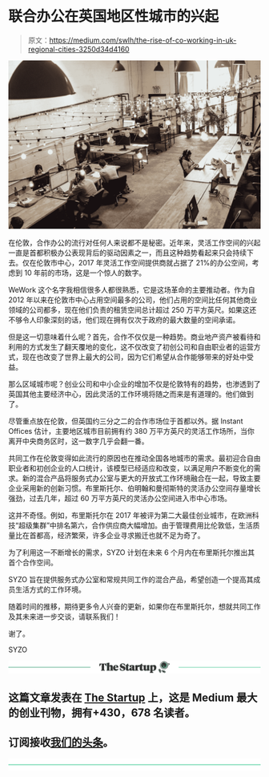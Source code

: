 # 联合办公在英国地区性城市的兴起

> 原文：<https://medium.com/swlh/the-rise-of-co-working-in-uk-regional-cities-3250d34d4160>

![](img/a07b1876d1132e68d562e6e784a1188b.png)

在伦敦，合作办公的流行对任何人来说都不是秘密。近年来，灵活工作空间的兴起一直是首都积极办公表现背后的驱动因素之一，而且这种趋势看起来只会持续下去。仅在伦敦市中心，2017 年灵活工作空间提供商就占据了 21%的办公空间，考虑到 10 年前的市场，这是一个惊人的数字。

WeWork 这个名字我相信很多人都很熟悉，它是这场革命的主要推动者。作为自 2012 年以来在伦敦市中心占用空间最多的公司，他们占用的空间比任何其他商业领域的公司都多，现在他们负责的租赁空间总计超过 250 万平方英尺。如果这还不够令人印象深刻的话，他们现在拥有仅次于政府的最大数量的空间承诺。

但是这一切意味着什么呢？首先，合作不仅仅是一种趋势。商业地产资产被看待和利用的方式发生了翻天覆地的变化，这不仅改变了初创公司和自由职业者的运营方式，现在也改变了世界上最大的公司，因为它们希望从合作能够带来的好处中受益。

那么区域城市呢？创业公司和中小企业的增加不仅是伦敦特有的趋势，也渗透到了英国其他主要经济中心，因此灵活的工作环境将随之而来是有道理的。他们做到了。

尽管重点放在伦敦，但英国约三分之二的合作市场位于首都以外。据 Instant Offices 估计，主要地区城市目前拥有约 380 万平方英尺的灵活工作场所，当你离开中央商务区时，这一数字几乎会翻一番。

共同工作在伦敦变得如此流行的原因也在推动全国各地城市的需求。最初迎合自由职业者和初创企业的人口统计，该模型已经适应和改变，以满足用户不断变化的需求。新的混合产品将服务式办公室与更大的开放式工作环境融合在一起，导致主要企业采用新的创新习惯。布里斯托尔、伯明翰和曼彻斯特的灵活办公空间存量增长强劲，过去几年，超过 60 万平方英尺的灵活办公空间进入市中心市场。

这并不奇怪。例如，布里斯托尔在 2017 年被评为第二大最佳创业城市，在欧洲科技“超级集群”中排名第六，合作供应商大幅增加。由于管理费用比伦敦低，生活质量比在首都高，经济繁荣，许多企业寻求搬迁也就不足为奇了。

为了利用这一不断增长的需求，SYZO 计划在未来 6 个月内在布里斯托尔推出其首个合作空间。

SYZO 旨在提供服务式办公室和常规共同工作的混合产品，希望创造一个提高其成员生活方式的工作环境。

随着时间的推移，期待更多令人兴奋的更新，如果你在布里斯托尔，想就共同工作及其未来进一步交谈，请联系我们！

谢了。

SYZO

[![](img/308a8d84fb9b2fab43d66c117fcc4bb4.png)](https://medium.com/swlh)

## 这篇文章发表在 [The Startup](https://medium.com/swlh) 上，这是 Medium 最大的创业刊物，拥有+430，678 名读者。

## 订阅接收[我们的头条](https://growthsupply.com/the-startup-newsletter/)。

[![](img/b0164736ea17a63403e660de5dedf91a.png)](https://medium.com/swlh)